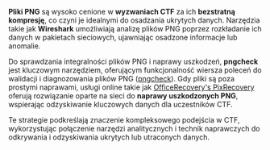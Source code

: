 **Pliki PNG** są wysoko cenione w **wyzwaniach CTF** za ich **bezstratną kompresję**, co czyni je idealnymi do osadzania ukrytych danych. Narzędzia takie jak **Wireshark** umożliwiają analizę plików PNG poprzez rozkładanie ich danych w pakietach sieciowych, ujawniając osadzone informacje lub anomalie.

Do sprawdzania integralności plików PNG i naprawy uszkodzeń, **pngcheck** jest kluczowym narzędziem, oferującym funkcjonalność wiersza poleceń do walidacji i diagnozowania plików PNG ([pngcheck](http://libpng.org/pub/png/apps/pngcheck.html)). Gdy pliki są poza prostymi naprawami, usługi online takie jak [OfficeRecovery's PixRecovery](https://online.officerecovery.com/pixrecovery/) oferują rozwiązanie oparte na sieci do **naprawy uszkodzonych PNG**, wspierając odzyskiwanie kluczowych danych dla uczestników CTF.

Te strategie podkreślają znaczenie kompleksowego podejścia w CTF, wykorzystując połączenie narzędzi analitycznych i technik naprawczych do odkrywania i odzyskiwania ukrytych lub utraconych danych.
